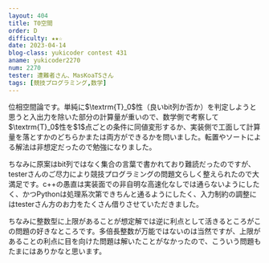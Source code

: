 ```yaml
---
layout: 404
title: T0空間
order: D
difficulty: ★★☆
date: 2023-04-14
blog-class: yukicoder contest 431
aname: yukicoder2270
num: 2270
tester: 遭難者さん、MasKoaTSさん
tags: [競技プログラミング,数学]
---
```


<p>
位相空間論です。単純に$\textrm{T}_0$性（良いbit列か否か）を判定しようと思うと入出力を除いた部分の計算量が重いので、数学側で考察して$\textrm{T}_0$性を$1$点ごとの条件に同値変形するか、実装側で工面して計算量を落とすかのどちらかまたは両方ができるかを問いました。転置やソートによる解法は非想定だったので勉強になりました。
</p>
<p>
ちなみに原案はbit列ではなく集合の言葉で書かれており難読だったのですが、testerさんのご尽力により競技プログラミングの問題文らしく整えられたので大満足です。c++の愚直は実装面での非自明な高速化なしでは通らないようにしたく、かつPythonは処理系次第できちんと通るようにしたく、入力制約の調整にはtesterさん方のお力をたくさん借りさせていただきました。
</p>
<p>
ちなみに整数型に上限があることが想定解では逆に利点として活きるところがこの問題の好きなところです。多倍長整数が万能ではないのは当然ですが、上限があることの利点に目を向けた問題は解いたことがなかったので、こういう問題もたまにはありかなと思います。
</p>
